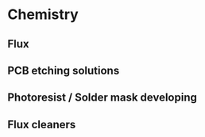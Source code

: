 # Chemistry

## Flux

## PCB etching solutions

## Photoresist / Solder mask developing

## Flux cleaners
